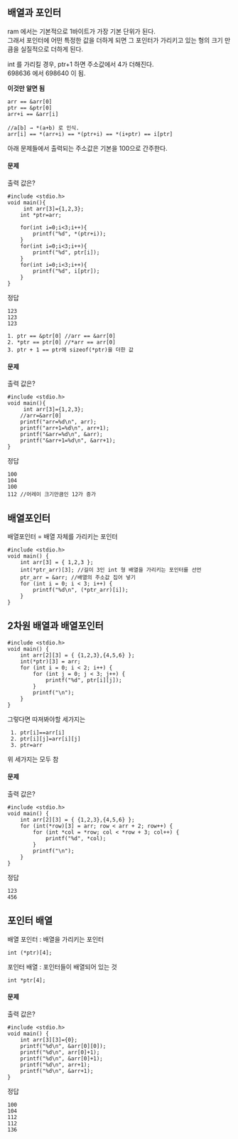 ## 배열과 포인터
ram 에서는 기본적으로 1바이트가 가장 기본 단위가 된다.  
그래서 포인터에 어떤 특정한 값을 더하게 되면 그 포인터가 가리키고 있는 형의 크기 만큼을 실질적으로 더하게 된다.  

int 를 가리킬 경우, ptr+1 하면 주소값에서 4가 더해진다.  
698636 에서 698640 이 됨.

**이것만 알면 됨**
```
arr == &arr[0]
ptr == &ptr[0]
arr+i == &arr[i]
```
```
//a[b] → *(a+b) 로 인식.
arr[i] == *(arr+i) == *(ptr+i) == *(i+ptr) == i[ptr]
```
아래 문제들에서 출력되는 주소값은 기본을 100으로 간주한다.

#### 문제
출력 값은?
```
#include <stdio.h>
void main(){
	 int arr[3]={1,2,3};
	int *ptr=arr;

	for(int i=0;i<3;i++){
		printf("%d", *(ptr+i));
	}
	for(int i=0;i<3;i++){
		printf("%d", ptr[i]);
	}
	for(int i=0;i<3;i++){
		printf("%d", i[ptr]);
	}
}
```
정답
```
123
123
123
```
```
1. ptr == &ptr[0] //arr == &arr[0]
2. *ptr == ptr[0] //*arr == arr[0]
3. ptr + 1 == ptr에 sizeof(*ptr)을 더한 값
```
#### 문제
출력 값은?
```
#include <stdio.h>
void main(){
	 int arr[3]={1,2,3};
	//arr=&arr[0]
	printf("arr=%d\n", arr);
	printf("arr+1=%d\n", arr+1);
	printf("&arr=%d\n", &arr);
	printf("&arr+1=%d\n", &arr+1);
}
```
정답
```
100
104
100
112 //어레이 크기만큼인 12가 증가
```

## 배열포인터
배열포인터 = 배열 자체를 가리키는 포인터  
```
#include <stdio.h>
void main() {
	int arr[3] = { 1,2,3 };
	int(*ptr_arr)[3]; //길이 3인 int 형 배열을 가리키는 포인터를 선언
	ptr_arr = &arr; //배열의 주소값 집어 넣기
	for (int i = 0; i < 3; i++) {
		printf("%d\n", (*ptr_arr)[i]);
	}
}
```

## 2차원 배열과 배열포인터

```
#include <stdio.h>
void main() {
	int arr[2][3] = { {1,2,3},{4,5,6} };
	int(*ptr)[3] = arr;
	for (int i = 0; i < 2; i++) {
		for (int j = 0; j < 3; j++) {
			printf("%d", ptr[i][j]);
		}
		printf("\n");
	}
}
```

그렇다면 따져봐야할 세가지는
```
 1. ptr[i]==arr[i]
 2. ptr[i][j]=arr[i][j]
 3. ptr=arr
```
위 세가지는 모두 참

#### 문제
출력 값은?
```
#include <stdio.h>
void main() {
	int arr[2][3] = { {1,2,3},{4,5,6} };
	for (int(*row)[3] = arr; row < arr + 2; row++) {
		for (int *col = *row; col < *row + 3; col++) {
			printf("%d", *col);
		}
		printf("\n");
	}
}
```
정답
```
123
456
```

## 포인터 배열
배열 포인터 : 배열을 가리키는 포인터
```
int (*ptr)[4];
```
포인터 배열 : 포인터들이 배열되어 있는 것
```
int *ptr[4];
```

#### 문제
출력 값은?
```
#include <stdio.h>
void main() {
	int arr[3][3]={0};
	printf("%d\n", &arr[0][0]);
	printf("%d\n", arr[0]+1);
	printf("%d\n", &arr[0]+1);
	printf("%d\n", arr+1);
	printf("%d\n", &arr+1);
}
```
정답
```
100
104
112
112
136
```
